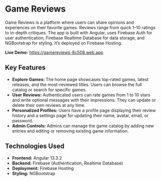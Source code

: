 # Game Reviews

Game Reviews is a platform where users can share opinions and experiences on their favorite games. Reviews range from quick 1–10 ratings to in-depth critiques. The app is built with Angular, uses Firebase Auth for user authentication, Firebase Realtime Database for data storage, and NGBootstrap for styling. It’s deployed on Firebase Hosting.

**Live Demo:** https://gamereviews-8c508.web.app


## Key Features

- **Explore Games:** The home page showcases top-rated games, latest releases, and the most-reviewed titles. Users can browse the full catalog or search for specific games.
- **User Reviews:**  Authenticated users can rate games from 1 to 10 stars and write optional messages with their impressions. They can update or delete their own reviews at any time.
- **Personalized Profiles:** Users have a profile page displaying their review history and a settings page for updating their name, avatar, email, or password.
- **Admin Controls:** Admins can manage the game catalog by adding new entries and editing or removing existing game information.

## Technologies Used
- **Frontend:** Angular 13.3.2
- **Backend:** Firebase (Authentication, Realtime Database)
- **Deployment:** Firebase Hosting
- **Styling:** NGBootstrap
